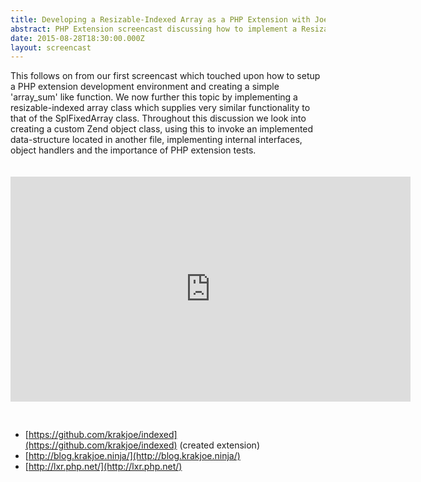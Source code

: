 ```yaml
---
title: Developing a Resizable-Indexed Array as a PHP Extension with Joe Watkins
abstract: PHP Extension screencast discussing how to implement a Resizable-Indexed Array
date: 2015-08-28T18:30:00.000Z
layout: screencast
---
```


This follows on from our first screencast which touched upon how to setup a PHP extension development environment and creating a simple 'array_sum' like function.
We now further this topic by implementing a resizable-indexed array class which supplies very similar functionality to that of the SplFixedArray class.
Throughout this discussion we look into creating a custom Zend object class, using this to invoke an implemented data-structure located in another file, implementing internal interfaces, object handlers and the importance of PHP extension tests.

<iframe width="640" height="360" style="margin: 20px 0 30px 0;" src="https://www.youtube.com/embed/AloIn2t7bWc" frameborder="0" allowfullscreen></iframe>

- [https://github.com/krakjoe/indexed](https://github.com/krakjoe/indexed) (created extension)
- [http://blog.krakjoe.ninja/](http://blog.krakjoe.ninja/)
- [http://lxr.php.net/](http://lxr.php.net/)
